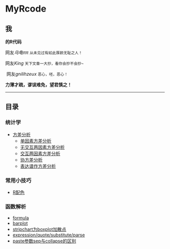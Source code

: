 # MyRcode
## 我
**的R代码**  

  网友*乌龟ππ* `从未见过有如此厚颜无耻之人！`
  
  网友*King* `天下文章一大抄，看你会抄不会抄~`
  
  网友*gnilihzeux* `恶心，呸，恶心！`
  
**力薄才疏，谬误难免，望君慎之！**

---
## 目录  
### 统计学
  
  * [方差分析](https://github.com/gnilihzeux/MyRcode/tree/master/anova)
    - [单因素方差分析](https://github.com/gnilihzeux/MyRcode/blob/master/anova/1examples.one_way_anova.R)
    - [无交互两因素方差分析](https://github.com/gnilihzeux/MyRcode/blob/master/anova/2examples.two_ways_anova_without_interaction.R)
    - [交互两因素方差分析](https://github.com/gnilihzeux/MyRcode/blob/master/anova/3examples.two_ways_anova_with_interaction.R)
    - [协方差分析](https://github.com/gnilihzeux/MyRcode/blob/master/anova/4ancova.R)
    - [表达谱作方差分析](https://github.com/gnilihzeux/MyRcode/blob/master/anova/5expression_profile.R)

  
### 常用小技巧
  
  * [R配色](https://github.com/gnilihzeux/MyRcode/blob/master/color.md)  
  
### 函数解析

  * [formula](https://github.com/gnilihzeux/MyRcode/blob/master/formula.md)
  * [barplot](https://github.com/gnilihzeux/MyRcode/blob/master/barplot.R)
  * [stripchart为boxplot加散点](https://github.com/gnilihzeux/MyRcode/blob/master/stripchart.R)
  * [expression/quote/substitute/parse](https://github.com/gnilihzeux/MyRcode/edit/master/substitute.md)
  * [paste参数sep与collapse的区别](https://github.com/gnilihzeux/MyRcode/blob/master/paste.md)

